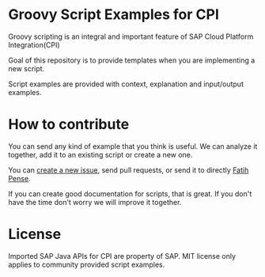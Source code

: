 # Groovy Script Examples for CPI

Groovy scripting is an integral and important feature of SAP Cloud Platform Integration(CPI)

Goal of this repository is to provide templates when you are implementing a new script.

Script examples are provided with context, explanation and input/output examples.

# How to contribute

You can send any kind of example that you think is useful. We can analyze it together, add it to an existing script or create a new one.

You can [create a new issue](https://github.com/pizug/cpi-groovy-examples/issues/new), send pull requests, or send it to directly [Fatih Pense](https://www.linkedin.com/in/fatihpense/).

If you can create good documentation for scripts, that is great. If you don't have the time don't worry we will improve it together.

# License

Imported SAP Java APIs for CPI are property of SAP. MIT license only applies to community provided script examples.
